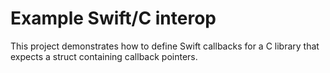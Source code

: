 # Example Swift/C interop

This project demonstrates how to define Swift callbacks for a C library that expects a struct containing callback pointers.
